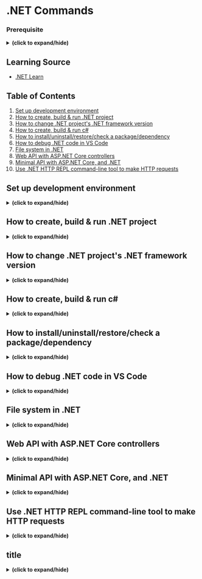 # .NET Commands

### Prerequisite
<details close>
<summary><b>(click to expand/hide)</b></summary>
<!-- MarkdownTOC -->

- [C# commands](https://github.com/yunji0387/CSharp_commands)
- [(video tutorials) .NET 101](https://learn.microsoft.com/en-us/shows/NET-Core-101/?WT.mc_id=Educationaldotnet-c9-scottha)
- [(video tutorials) ASP.NET Core 101](https://learn.microsoft.com/en-us/shows/ASPNET-Core-101/?WT.mc_id=Educationaspnet-c9-niner)
- [(video tutorials) ASP.NET Core Web API 101](https://learn.microsoft.com/en-us/shows/Beginners-Series-to-Web-APIs/)

<!-- /MarkdownTOC -->
</details>

## Learning Source
- [.NET Learn](https://learn.microsoft.com/en-us/training/dotnet/)

## Table of Contents
1. [Set up development environment](#setup)
2. [How to create, build & run .NET project](#create_dotnet)
3. [How to change .NET project's .NET framework version](#dotnet_version)
4. [How to create, build & run c#](#create_csharp)
5. [How to install/uninstall/restore/check a package/dependency](#dotnet_dependency)
6. [How to debug .NET code in VS Code](#dotnet_debug)
7. [File system in .NET](#dotnet_filesystem)
8. [Web API with ASP.NET Core controllers](#web_api_asp_dotnet)
9. [Minimal API with ASP.NET Core, and .NET](#minimal_api_dotnet)
10. [Use .NET HTTP REPL command-line tool to make HTTP requests](#httprepl)

<a id="setup"></a>
## Set up development environment
<details close>
<summary><b>(click to expand/hide)</b></summary>
<!-- MarkdownTOC -->

1. Download and install [Visual Studio 2022](https://visualstudio.microsoft.com/vs/)
   - In the visual studio workloads, install the following:
     - ...
2. Download and install both [.NET SDK](https://dotnet.microsoft.com/en-us/download) and [Visual Studio Code](https://code.visualstudio.com/).

<!-- /MarkdownTOC -->
</details>

<a id="create_dotnet"></a>
## How to create, build & run .NET project
<details close>
<summary><b>(click to expand/hide)</b></summary>
<!-- MarkdownTOC -->

1. create c# project
   - in Terminal run:
   ```c#
   dotnet new console -f net6.0
   ```
   - This command creates a Program.cs file in your folder with a basic "Hello World" program already written, along with a C# project file named DotNetDependencies.csproj. You should now have access to these files.
     ```bash
     -| obj
     -| DotNetDependencies.csproj
     -| Program.cs
     ```
3. In terminal, run:
   ```bash
   dotnet run
   ```

<!-- /MarkdownTOC -->
</details>

<a id="dotnet_version"></a>
## How to change .NET project's .NET framework version
<details close>
<summary><b>(click to expand/hide)</b></summary>
<!-- MarkdownTOC -->

- In your project, located to <Project Name>.csproj file
- Find the <TargetFramework> in <PropertyGroup>
- change it to desired .net version
  ```csproj
  <PropertyGroup>
    <TargetFramework>net6.0</TargetFramework>
    ...
  </PropertyGroup>
  ```

<!-- /MarkdownTOC -->
</details>

<a id="create_csharp"></a>
## How to create, build & run c#
<details close>
<summary><b>(click to expand/hide)</b></summary>
<!-- MarkdownTOC -->

1. make sure to have .NET SDK install
   - visit this [link for more detail](https://learn.microsoft.com/en-us/training/modules/install-configure-visual-studio-code/6-exercise-install-dotnet).
2. make sure to have c# extension install in vs code
   - visit this [link for more detail](https://learn.microsoft.com/en-us/training/modules/install-configure-visual-studio-code/5-exercise-configure-visual-studio-code).
3. create c# project
   - in Terminal run:
   ```c#
   dotnet new console -o ./CsharpProjects/TestProject
   ```
4. build c# project
   - first make sure terminal path located in the project folder, then run:
   ```c#
   dotnet build
   ```
5. run c# project
   - first make sure terminal path located in the project folder and has done step 4, then run:
   ```c#
   dotnet run
   ```

<!-- /MarkdownTOC -->
</details>

<a id="dotnet_dependency"></a>
## How to install/uninstall/restore/check a package/dependency
<details close>
<summary><b>(click to expand/hide)</b></summary>
<!-- MarkdownTOC -->

```bash
dotnet add package <dependency name>
```

- To check your installed package list
  ```bash
  dotnet list package
  ```
  ```bash
  dotnet list package --include-transitive
  ```

- To restore (when you create or clone a project)
  ```bash
  dotnet restore
  ```
- To delete
  ```bash
  dotnet remove package <name of dependency>
  ```
- Find and update outdated packages
  ```bash
  dotnet list package --outdated
  ```
  ```bash
  dotnet add package <package name>
  ```

<!-- /MarkdownTOC -->
</details>

<a id="dotnet_debug"></a>
## How to debug .NET code in VS Code
<details close>
<summary><b>(click to expand/hide)</b></summary>
<!-- MarkdownTOC -->

- [Useful tutorial](https://learn.microsoft.com/en-us/training/modules/dotnet-debug/3-analyze-your-program-state)
- Remeber to change console setting in launch.json from "internalConsole" to "integratedTerminal" when you want debug console to handle terminal input.

### Debug - write information to output windows
[Useful source 1](https://learn.microsoft.com/en-us/training/modules/dotnet-debug/5-logging-and-tracing),
[Useful source 2](https://learn.microsoft.com/en-us/training/modules/dotnet-debug/6-use-logging-and-tracing)
1. import Debug methods library
   ```c#
   using System.Diagnostis;
   ```
2. example:
   ```c#
   using System.Diagnostics;
   
   int result = Fibonacci(5);
   Console.WriteLine(result);
   
   static int Fibonacci(int n)
   {
       Debug.WriteLine($"Entering {nameof(Fibonacci)} method");
       Debug.WriteLine($"We are looking for the {n}th number");
       int n1 = 0;
       int n2 = 1;
       int sum;
   
       for(int i=2; i<=n ; i++)
       {
           sum = n1 + n2;
           n1 = n2;
           n2 = sum;
           Debug.WriteLineIf(sum == 1, $"sum is 1, n1 is {n1}, n2 is {n2}");
       }
       return n == 0 ? n1 : n2;
   }

   ```
### Debug - check for conditions with Assert
[Useful source](https://learn.microsoft.com/en-us/training/modules/dotnet-debug/6-use-logging-and-tracing)

Example: 
```cs
using System.Diagnostics;

// See https://aka.ms/new-console-template for more information

int result = Fibonacci(6);

static int Fibonacci(int n)
{
    int n1 = 0;
    int n2 = 1;
    int sum;

    for (int i = 2; i <= n; i++)
    {
        sum = n1 + n2;
        n1 = n2;
        n2 = sum;
    }
    // If n2 is 5 continue, else break.
    Debug.Assert(n2 == 5, "The return value is not 5 and it should be.");
    return n == 0 ? n1 : n2;
}
```
1. Run with debugging mode
   You should see below message in your debug console:
   ```output
   ---- DEBUG ASSERTION FAILED ----
   ---- Assert Short Message ----
   The return value is not 5 and it should be.
   ---- Assert Long Message ----
   
      at Program.<<Main>$>g__Fibonacci|0_0(Int32 n) in C:\Users\Jon\Desktop\DotNetDebugging\Program.cs:line 23
      at Program.<Main>$(String[] args) in C:\Users\Jon\Desktop\DotNetDebugging\Program.cs:line 3
   ```
2. Run with terminal "dotnet run"
   You should see below message in your terminal:
   ```output
   Process terminated. Assertion failed.
   The return value is not 5 and it should be.
      at Program.<<Main>$>g__Fibonacci|0_0(Int32 n) in C:\Users\Jon\Desktop\DotNetDebugging\Program.cs:line 23
      at Program.<Main>$(String[] args) in C:\Users\Jon\Desktop\DotNetDebugging\Program.cs:line 3
   ```
   - To run without Assertion with terminal, use:
     ```bash
     dotnet run --configuration Release
     ```

<!-- /MarkdownTOC -->
</details>

<a id="dotnet_filesystem"></a>
## File system in .NET
<details close>
<summary><b>(click to expand/hide)</b></summary>
<!-- MarkdownTOC -->

[useful resource](https://learn.microsoft.com/en-us/training/modules/dotnet-files/1-introduction)

### Searching methods
<details close>
<summary><b>(click to expand/hide)</b></summary>
<!-- MarkdownTOC -->

#### List all directories
```c#
IEnumerable<string> listOfDirectories = Directory.EnumerateDirectories("stores");

foreach (var dir in listOfDirectories) {
    Console.WriteLine(dir);
}
```
---

#### List files in a specific directory
```c#
IEnumerable<string> files = Directory.EnumerateFiles("stores");

foreach (var file in files)
{
    Console.WriteLine(file);
}
```
---

#### List all content in a directory and all subdirectories
```c#
// Find all *.txt files in the stores folder and its subfolders
IEnumerable<string> allFilesInAllFolders = Directory.EnumerateFiles("stores", "*.txt", SearchOption.AllDirectories);

foreach (var file in allFilesInAllFolders)
{
    Console.WriteLine(file);
}
```
---

#### Determine the current directory
```c#
Console.WriteLine(Directory.GetCurrentDirectory());
```
---

#### Work with special directories
```c#
string docPath = Environment.GetFolderPath(Environment.SpecialFolder.MyDocuments);
```
---

#### Special path characters
To help you use the correct  Directory Separator in different operating systems(ex. macOs, Windows)
```c#
Console.WriteLine($"stores{Path.DirectorySeparatorChar}201");
// returns:
// stores\201 on Windows
//
// stores/201 on macOS
```
---

#### Join paths
```c#
Console.WriteLine(Path.Combine("stores","201")); // outputs: stores/201
```
---

#### Determine filename extensions
```c#
Console.WriteLine(Path.GetExtension("sales.json")); // outputs: .json
```
---

#### Get everything you need to know about a file or path
```c#
string fileName = $"stores{Path.DirectorySeparatorChar}201{Path.DirectorySeparatorChar}sales{Path.DirectorySeparatorChar}sales.json";

FileInfo info = new FileInfo(fileName);

Console.WriteLine($"Full Name: {info.FullName}{Environment.NewLine}Directory: {info.Directory}{Environment.NewLine}Extension: {info.Extension}{Environment.NewLine}Create Date: {info.CreationTime}"); // And many more
```
---

<!-- /MarkdownTOC -->
</details>

### create methods
<details close>
<summary><b>(click to expand/hide)</b></summary>
<!-- MarkdownTOC -->

#### Create directories
```c#
Directory.CreateDirectory(Path.Combine(Directory.GetCurrentDirectory(), "stores","201","newDir"));
```
---

#### Make sure directories exist
```c#
bool doesDirectoryExist = Directory.Exists(filePath);
```
---

#### Create files
```c#
File.WriteAllText(Path.Combine(Directory.GetCurrentDirectory(), "greeting.txt"), "Hello World!");
```
---

<!-- /MarkdownTOC -->
</details>

### Read and write to files methods
<details close>
<summary><b>(click to expand/hide)</b></summary>
<!-- MarkdownTOC -->

#### Read data from files
```c#
File.ReadAllText($"stores{Path.DirectorySeparatorChar}201{Path.DirectorySeparatorChar}sales.json");
```
The return object from ReadAllText is a string.
```json
{
  "total": 22385.32
}
```
---
#### Parse data in files
In bash, add "json.NET" package
```bash
dotnet add package Newtonsoft.Json
```
Then, add using Newtonsoft.Json to the top of your class file:
```c#
using Newtonsoft.Json; 
```
And use the JsonConvert.DeserializeObject method:
```c#
var salesJson = File.ReadAllText($"stores{Path.DirectorySeparatorChar}201{Path.DirectorySeparatorChar}sales.json");
var salesData = JsonConvert.DeserializeObject<SalesTotal>(salesJson);

Console.WriteLine(salesData.Total);

class SalesTotal
{
  public double Total { get; set; }
}
```
---
#### Write data to files
```c#
var data = JsonConvert.DeserializeObject<SalesTotal>(salesJson);

File.WriteAllText($"salesTotalDir{Path.DirectorySeparatorChar}totals.txt", data.Total.ToString());

// totals.txt
// 22385.32
```
---
#### Append data to files
```c#
var data = JsonConvert.DeserializeObject<SalesTotal>(salesJson);

File.AppendAllText($"salesTotalDir{Path.DirectorySeparatorChar}totals.txt", $"{data.Total}{Environment.NewLine}");

// totals.txt
// 22385.32
// 22385.32
```
---

<!-- /MarkdownTOC -->
</details>

<!-- /MarkdownTOC -->
</details>

<a id="web_api_asp_dotnet"></a>
## Web API with ASP.NET Core controllers
<details close>
<summary><b>(click to expand/hide)</b></summary>
<!-- MarkdownTOC -->



<!-- /MarkdownTOC -->
</details>

<a id="minimal_api_dotnet"></a>
## Minimal API with ASP.NET Core, and .NET
<details close>
<summary><b>(click to expand/hide)</b></summary>
<!-- MarkdownTOC -->



<!-- /MarkdownTOC -->
</details>

<a id="httprepl"></a>
## Use .NET HTTP REPL command-line tool to make HTTP requests
<details close>
<summary><b>(click to expand/hide)</b></summary>
<!-- MarkdownTOC -->

### How to install
- In terminal, run:
  ```bash
  dotnet tool install -g Microsoft.dotnet-httprepl
  ```
- If the HttpRepl tool warns Unable to find an OpenAPI description, the most likely cause is an untrusted development certificate.
  ```bash
  dotnet dev-certs https --trust
  ```

### How to run
- Make sure that your project is still running on localhost
- In new terminal, run:
  ```bash
  httprepl https://localhost:{PORT}
  ```
### [How to use example](https://learn.microsoft.com/en-us/training/modules/build-web-api-aspnet-core/3-exercise-create-web-api)

<!-- /MarkdownTOC -->
</details>

<a id="title"></a>
## title
<details close>
<summary><b>(click to expand/hide)</b></summary>
<!-- MarkdownTOC -->



<!-- /MarkdownTOC -->
</details>



